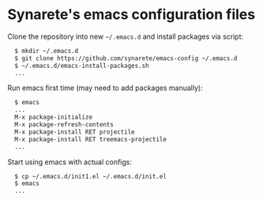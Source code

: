 # Synarete's emacs configuration files

Clone the repository into new `~/.emacs.d` and install packages via script:

```sh
  $ mkdir ~/.emacs.d
  $ git clone https://github.com/synarete/emacs-config ~/.emacs.d
  $ ~/.emacs.d/emacs-install-packages.sh
  ...
```

Run emacs first time (may need to add packages manually):

```sh
  $ emacs
  ...
  M-x package-initialize
  M-x package-refresh-contents
  M-x package-install RET projectile
  M-x package-install RET treemacs-projectile
  ...
```

Start using emacs with actual configs:

```sh
  $ cp ~/.emacs.d/init1.el ~/.emacs.d/init.el
  $ emacs
  ...
```

